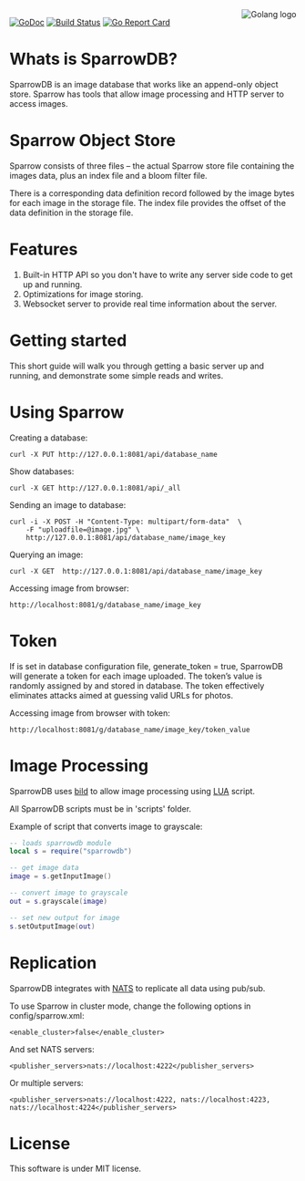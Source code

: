 <img src="http://golang.org/doc/gopher/frontpage.png" alt="Golang logo" align="right"/>

[![GoDoc](https://godoc.org/github.com/SparrowDb/sparrowdb?status.svg)](https://godoc.org/github.com/SparrowDb/sparrowdb)
[![Build Status](https://travis-ci.org/SparrowDb/sparrowdb.svg?branch=master)](https://travis-ci.org/SparrowDb/sparrowdb)
[![Go Report Card](https://goreportcard.com/badge/github.com/SparrowDb/sparrowdb)](https://goreportcard.com/report/github.com/SparrowDb/sparrowdb)

Whats is SparrowDB?
====================
SparrowDB is an image database that works like an append-only object store. Sparrow has tools that allow image processing and HTTP server to access images.


Sparrow Object Store
====================
Sparrow consists of three files – the actual Sparrow store file containing the images data, plus an index file and a bloom filter file.

There is a corresponding data definition record followed by the image bytes for each image in the storage file. The index file provides the offset of the data definition in the storage file.


Features
====================
1. Built-in HTTP API so you don't have to write any server side code to get up and running.
2. Optimizations for image storing.
3. Websocket server to provide real time information about the server.


Getting started
====================
This short guide will walk you through getting a basic server up and running, and demonstrate some simple reads and writes.



Using Sparrow
====================
Creating a database:
	
	curl -X PUT http://127.0.0.1:8081/api/database_name

Show databases:

    curl -X GET http://127.0.0.1:8081/api/_all


Sending an image to database:

	curl -i -X POST -H "Content-Type: multipart/form-data"  \
        -F "uploadfile=@image.jpg" \
        http://127.0.0.1:8081/api/database_name/image_key


Querying an image:

	curl -X GET  http://127.0.0.1:8081/api/database_name/image_key


Accessing image from browser:
	
	http://localhost:8081/g/database_name/image_key


Token
====================

If is set in database configuration file, generate_token = true, SparrowDB will generate a token for each image uploaded. The token’s value is randomly assigned by and stored in database. The token effectively eliminates attacks aimed at guessing valid URLs for photos.

Accessing image from browser with token:
	
	http://localhost:8081/g/database_name/image_key/token_value


Image Processing
====================

SparrowDB uses [bild](https://github.com/anthonynsimon/bild) to allow image processing using [LUA](https://github.com/yuin/gopher-lua) script.

All SparrowDB scripts must be in 'scripts' folder.

Example of script that converts image to grayscale:

```lua
-- loads sparrowdb module
local s = require("sparrowdb")

-- get image data
image = s.getInputImage()

-- convert image to grayscale
out = s.grayscale(image)

-- set new output for image
s.setOutputImage(out)
```


Replication
====================

SparrowDB integrates with [NATS](https://github.com/nats-io/gnatsd) to replicate all data using pub/sub.

To use Sparrow in cluster mode, change the following options in config/sparrow.xml:

	<enable_cluster>false</enable_cluster>


And set NATS servers:

	<publisher_servers>nats://localhost:4222</publisher_servers>


Or multiple servers:

	<publisher_servers>nats://localhost:4222, nats://localhost:4223, nats://localhost:4224</publisher_servers>



License
====================
This software is under MIT license.
